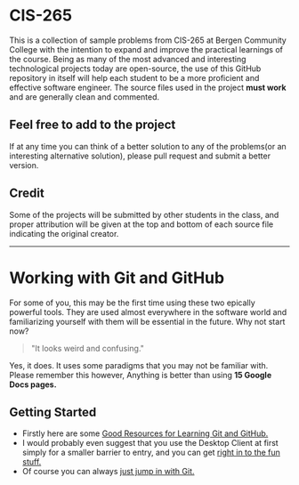 # CIS-265

This is a collection of sample problems from CIS-265 at Bergen Community College with the intention to expand and improve the practical learnings of the course. Being as many of the most advanced and interesting technological projects today are open-source, the use of this GitHub repository in itself will help each student to be a more proficient and effective software engineer. The source files used in the project **must work** and are generally clean and commented. 

## Feel free to add to the project
If at any time you can think of a better solution to any of the problems(or an interesting alternative solution), please pull request and submit a better version. 

## Credit

Some of the projects will be submitted by other students in the class, and proper attribution will be given at the top and bottom of each source file indicating the original creator. 
***
# Working with Git and GitHub

For some of you, this may be the first time using these two epically powerful tools. They are used almost everywhere in the software world and familiarizing yourself with them will be essential in the future. Why not start now?

> "It looks weird and confusing." 

Yes, it does. It uses some paradigms that you may not be familiar with. Please remember this however, 
Anything is better than using **15 Google Docs pages.**

## Getting Started

* Firstly here are some [Good Resources for Learning Git and GitHub.](https://help.github.com/articles/good-resources-for-learning-git-and-github/)
* I would probably even suggest that you use the Desktop Client at first simply for a smaller barrier to entry, and you can get [right in to the fun stuff.](https://desktop.github.com)
* Of course you can always [just jump in with Git.](https://help.github.com/articles/set-up-git/)

